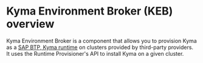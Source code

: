 # Kyma Environment Broker (KEB) overview

Kyma Environment Broker is a component that allows you to provision Kyma as a [SAP BTP, Kyma runtime](https://kyma-project.io/#/?id=kyma-and-sap-btp-kyma-runtime) on clusters provided by third-party providers. It uses the Runtime Provisioner's API to install Kyma on a given cluster.
